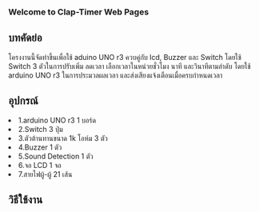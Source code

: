 ### Welcome to Clap-Timer Web Pages

## บทคัดย่อ
  โครงงานนี้จัดทำขึ้นเพื่อใช้ aduino UNO r3 ควบคู่กับ lcd, Buzzer และ Switch โดยใช้ Switch 3 ตัวในการปรับเพิ่ม ลดเวลา เลือกเวลาในหน่วยชั่วโมง นาที และวินาทีตามลำดับ โดยใช้ arduino UNO r3 ในการประมวลผลเวลา และส่งเสียงแจ้งเตือนเมื่อครบกำหนดเวลา
  
## อุปกรณ์
<li>1.arduino UNO r3            1 บอร์ด</li>
<li>2.Switch                    3 ปุ่ม</li>
<li>3.ตัวต้านทานขนาด 1k โอห์ม     3 ตัว</li>
<li>4.Buzzer                    1 ตัว</li>
<li>5.Sound Detection           1 ตัว</li>
<li>6.จอ LCD                    1 จอ</li>
<li>7.สายไฟผู้-ผู้                 21 เส้น</li>

## วิธีใช้งาน

